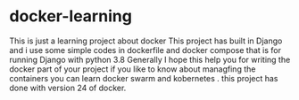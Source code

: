 # docker-learning
This is just a learning project about docker This project has built in Django and i use some simple codes in dockerfile and docker compose that is for running Django with python 3.8 Generally I hope this help you for writing the docker part of your project
if you like to know about managfing the containers you can learn docker swarm and kobernetes .
this project has done with version 24 of docker.
